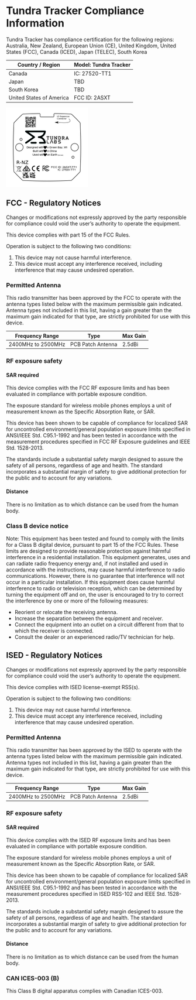 # Tundra Tracker Compliance Information

Tundra Tracker has compliance certification for the following regions: Australia, New Zealand, European Union (CE), United Kingdom, United States (FCC), Canada (ICED), Japan (TELEC), South Korea

| Country / Region         | Model: Tundra Tracker |
| ------------------------ | --------------------- |
| Canada                   | IC: 27520-TT1         |
| Japan                    | TBD                   |
| South Korea              | TBD                   |
| United States of America | FCC ID: 2ASXT         |

![](images/others/TrackerCertification20211021.png)



## **FCC - Regulatory Notices**

 Changes or modifications not expressly approved by the party responsible for compliance could void the user’s authority to operate the equipment. 

This device complies with part 15 of the FCC Rules. 

Operation is subject to the following two conditions: 

1. This device may not cause harmful interference. 
2. This device must accept any interference received, including interference that may cause undesired operation.

### Permitted Antenna 

This radio transmitter has been approved by the FCC to operate with the antenna types listed below with the maximum permissible gain indicated. Antenna types not included in this list, having a gain greater than the maximum gain indicated for that type, are strictly prohibited for use with this device.

| Frequency Range    | Type              | Max Gain |
| ------------------ | ----------------- | -------- |
| 2400MHz to 2500MHz | PCB Patch Antenna | 2.5dBi   |

### RF exposure safety 

#### SAR required 

This device complies with the FCC RF exposure limits and has been evaluated in compliance with portable exposure condition. 

The exposure standard for wireless mobile phones employs a unit of measurement known as the Specific Absorption Rate, or SAR. 

This device has been shown to be capable of compliance for localized SAR for uncontrolled environment/general population exposure limits specified in ANSI/IEEE Std. C95.1-1992 and has been tested in accordance with the measurement procedures specified in FCC RF Exposure guidelines and IEEE Std. 1528-2013. 

The standards include a substantial safety margin designed to assure the safety of all persons, regardless of age and health. The standard incorporates a substantial margin of safety to give additional protection for the public and to account for any variations. 

####  Distance 

There is no limitation as to which distance can be used from the human body.

### Class B device notice 

Note: This equipment has been tested and found to comply with the limits for a Class B digital device, pursuant to part 15 of the FCC Rules. These limits are designed to provide reasonable protection against harmful interference in a residential installation. This equipment generates, uses and can radiate radio frequency energy and, if not installed and used in accordance with the instructions, may cause harmful interference to radio communications. However, there is no guarantee that interference will not occur in a particular installation. If this equipment does cause harmful interference to radio or television reception, which can be determined by turning the equipment off and on, the user is encouraged to try to correct the interference by one or more of the following measures:

- Reorient or relocate the receiving antenna.
-  Increase the separation between the equipment and receiver. 
- Connect the equipment into an outlet on a circuit different from that to which the receiver is connected.
- Consult the dealer or an experienced radio/TV technician for help.

## ISED - Regulatory Notices

Changes or modifications not expressly approved by the party responsible for compliance could void the user’s authority to operate the equipment. 

This device complies with ISED license-exempt RSS(s). 

Operation is subject to the following two conditions: 

1. This device may not cause harmful interference. 
2. This device must accept any interference received, including interference that may cause undesired operation.

### Permitted Antenna 

This radio transmitter has been approved by the ISED to operate with the antenna types listed below with the maximum permissible gain indicated. Antenna types not included in this list, having a gain greater than the maximum gain indicated for that type, are strictly prohibited for use with this device.

| Frequency Range    | Type              | Max Gain |
| ------------------ | ----------------- | -------- |
| 2400MHz to 2500MHz | PCB Patch Antenna | 2.5dBi   |

### RF exposure safety 

#### SAR required 

This device complies with the ISED RF exposure limits and has been evaluated in compliance with portable exposure condition. 

The exposure standard for wireless mobile phones employs a unit of measurement known as the Specific Absorption Rate, or SAR. 

This device has been shown to be capable of compliance for localized SAR for uncontrolled environment/general population exposure limits specified in ANSI/IEEE Std. C95.1-1992 and has been tested in accordance with the measurement procedures specified in ISED RSS-102 and IEEE Std. 1528-2013. 

The standards include a substantial safety margin designed to assure the safety of all persons, regardless of age and health. The standard incorporates a substantial margin of safety to give additional protection for the public and to account for any variations.

####  Distance 

There is no limitation as to which distance can be used from the human body.

### CAN ICES-003 (B) 

This Class B digital apparatus complies with Canadian ICES-003.

